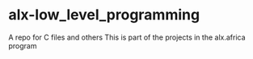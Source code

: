 # alx-low_level_programming
A repo for C files and others
This is part of the projects in the alx.africa program
